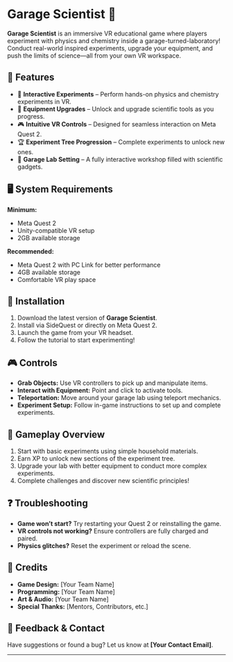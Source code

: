 # Garage Scientist 🚀

**Garage Scientist** is an immersive VR educational game where players experiment with physics and chemistry inside a garage-turned-laboratory! Conduct real-world inspired experiments, upgrade your equipment, and push the limits of science—all from your own VR workspace.

## 📌 Features
- 🧪 **Interactive Experiments** – Perform hands-on physics and chemistry experiments in VR.
- 🔬 **Equipment Upgrades** – Unlock and upgrade scientific tools as you progress.
- 🎮 **Intuitive VR Controls** – Designed for seamless interaction on Meta Quest 2.
- 🏆 **Experiment Tree Progression** – Complete experiments to unlock new ones.
- 🏡 **Garage Lab Setting** – A fully interactive workshop filled with scientific gadgets.

## 🖥 System Requirements
**Minimum:**
- Meta Quest 2  
- Unity-compatible VR setup  
- 2GB available storage  

**Recommended:**
- Meta Quest 2 with PC Link for better performance  
- 4GB available storage  
- Comfortable VR play space  

## 🔧 Installation
1. Download the latest version of **Garage Scientist**.
2. Install via SideQuest or directly on Meta Quest 2.
3. Launch the game from your VR headset.
4. Follow the tutorial to start experimenting!

## 🎮 Controls
- **Grab Objects:** Use VR controllers to pick up and manipulate items.
- **Interact with Equipment:** Point and click to activate tools.
- **Teleportation:** Move around your garage lab using teleport mechanics.
- **Experiment Setup:** Follow in-game instructions to set up and complete experiments.

## 🧪 Gameplay Overview
1. Start with basic experiments using simple household materials.
2. Earn XP to unlock new sections of the experiment tree.
3. Upgrade your lab with better equipment to conduct more complex experiments.
4. Complete challenges and discover new scientific principles!

## ❓ Troubleshooting
- **Game won’t start?** Try restarting your Quest 2 or reinstalling the game.
- **VR controls not working?** Ensure controllers are fully charged and paired.
- **Physics glitches?** Reset the experiment or reload the scene.

## 👥 Credits
- **Game Design:** [Your Team Name]
- **Programming:** [Your Team Name]
- **Art & Audio:** [Your Team Name]
- **Special Thanks:** [Mentors, Contributors, etc.]

## 📢 Feedback & Contact
Have suggestions or found a bug? Let us know at **[Your Contact Email]**.

---

